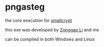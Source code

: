 # pngasteg

the core execution for [smallcrypt](https://github.com/Lance-Tsui/steganography)

this exe was developed by [Zonggao Li](https://github.com/li20034) and me

can be complied in both Windows and Linux
